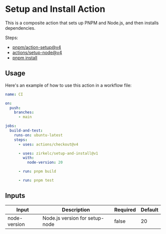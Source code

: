 # Setup and Install Action

This is a composite action that sets up PNPM and Node.js, and then installs dependencies.

Steps:
- [pnpm/action-setup@v4](https://github.com/pnpm/action-setup)
- [actions/setup-node@v4](https://github.com/actions/setup-node)
- [pnpm install](https://pnpm.io/cli/install)


## Usage

Here's an example of how to use this action in a workflow file:

```yaml
name: CI

on:
  push:
    branches:
      - main

jobs:
  build-and-test:
    runs-on: ubuntu-latest
    steps:
      - uses: actions/checkout@v4

      - uses: zirkelc/setup-and-install@v1
        with:
          node-version: 20

      - run: pnpm build

      - run: pnpm test
```

## Inputs

| Input         | Description                   | Required | Default |
|---------------|-------------------------------|----------|---------|
| node-version  | Node.js version for setup-node| false    | 20      |
